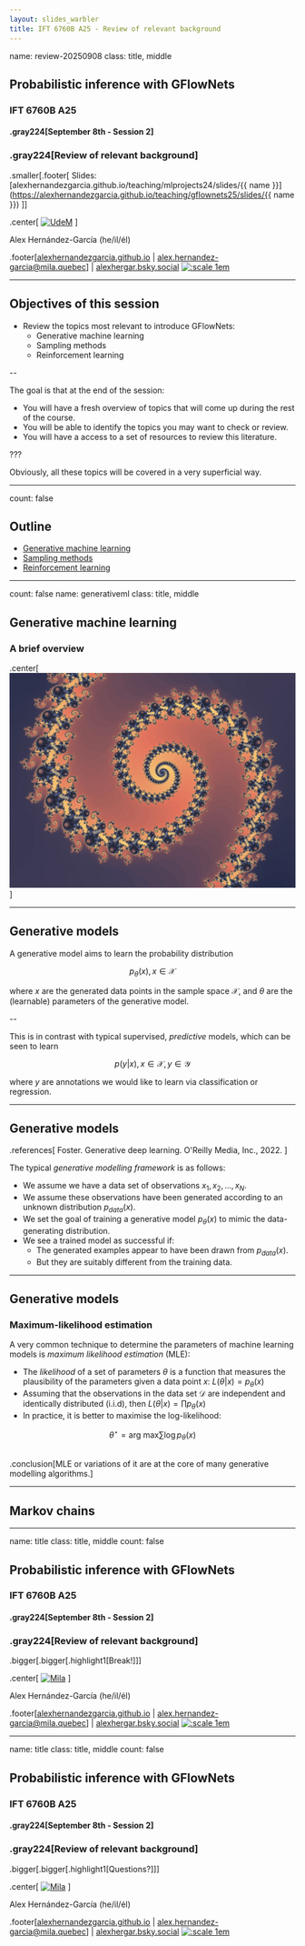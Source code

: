 ```yaml
---
layout: slides_warbler
title: IFT 6760B A25 - Review of relevant background 
---
```


name: review-20250908
class: title, middle

## Probabilistic inference with GFlowNets
### IFT 6760B A25

#### .gray224[September 8th - Session 2]
### .gray224[Review of relevant background]

.smaller[.footer[
Slides: [alexhernandezgarcia.github.io/teaching/mlprojects24/slides/{{ name }}](https://alexhernandezgarcia.github.io/teaching/gflownets25/slides/{{ name }})
]]

.center[
<a href="http://www.umontreal.ca/"><img src="../../../assets/images/slides/logos/udem-white.png" alt="UdeM" style="height: 6em"></a>
]

Alex Hernández-García (he/il/él)

.footer[[alexhernandezgarcia.github.io](https://alexhernandezgarcia.github.io/) | [alex.hernandez-garcia@mila.quebec](mailto:alex.hernandez-garcia@mila.quebec)] | [alexhergar.bsky.social](https://bsky.app/profile/alexhergar.bsky.social) [![:scale 1em](../../../assets/images/slides/misc/bluesky.png)](https://bsky.app/profile/alexhergar.bsky.social)<br>

---

## Objectives of this session

- Review the topics most relevant to introduce GFlowNets:
    - Generative machine learning
    - Sampling methods
    - Reinforcement learning

--

The goal is that at the end of the session:
- You will have a fresh overview of topics that will come up during the rest of the course.
- You will be able to identify the topics you may want to check or review.
- You will have a access to a set of resources to review this literature.

???

Obviously, all these topics will be covered in a very superficial way.

---

count: false

## Outline

- [Generative machine learning](#generativeml)
- [Sampling methods](#sampling)
- [Reinforcement learning](#reinforcementlearning)

---

count: false
name: generativeml
class: title, middle

## Generative machine learning
### A brief overview

.center[![:scale 30%](../../../assets/images/teaching/gflownets/misc/fractal.jpg)]

---

## Generative models

A generative model aims to learn the probability distribution

$$
p_{\theta}(x), x \in \mathcal{X}
$$

where $x$ are the generated data points in the sample space $\mathcal{X}$, and $\theta$ are the (learnable) parameters of the generative model.

--

This is in contrast with typical supervised, _predictive_ models, which can be seen to learn

$$
p(y|x), x \in \mathcal{X}, y \in \mathcal{Y}
$$

where $y$ are annotations we would like to learn via classification or regression.

---

## Generative models

.references[
Foster. Generative deep learning. O'Reilly Media, Inc., 2022.
]

The typical _generative modelling framework_ is as follows:

- We assume we have a data set of observations $x_1, x_2, \ldots, x_N$.
- We assume these observations have been generated according to an unknown distribution $p_{data}(x)$.
- We set the goal of training a generative model $p_{\theta}(x)$ to mimic the data-generating distribution.
- We see a trained model as successful if:
    - The generated examples appear to have been drawn from $p_{data}(x)$.
    - But they are suitably different from the training data.

---

## Generative models
### Maximum-likelihood estimation

A very common technique to determine the parameters of machine learning models is _maximum likelihood estimation_ (MLE):

- The _likelihood_ of a set of parameters $\theta$ is a function that measures the plausibility of the parameters given a data point $x$: $L(\theta | x) = p_{\theta}(x)$
- Assuming that the observations in the data set $\mathcal{D}$ are independent and identically distributed (i.i.d), then $L(\theta | x) = \prod p_{\theta}(x)$
- In practice, it is better to maximise the log-likelihood:

$$\theta^{\star} = \text{arg max} \sum \log p_{\theta}(x)$$

<br>
.conclusion[MLE or variations of it are at the core of many generative modelling algorithms.]

---

## Markov chains


---

name: title
class: title, middle
count: false

## Probabilistic inference with GFlowNets
### IFT 6760B A25

#### .gray224[September 8th - Session 2]
### .gray224[Review of relevant background]

.bigger[.bigger[.highlight1[Break!]]]

.center[
<a href="http://www.umontreal.ca/"><img src="../../../assets/images/slides/logos/udem-white.png" alt="Mila" style="height: 6em"></a>
]

Alex Hernández-García (he/il/él)

.footer[[alexhernandezgarcia.github.io](https://alexhernandezgarcia.github.io/) | [alex.hernandez-garcia@mila.quebec](mailto:alex.hernandez-garcia@mila.quebec)] | [alexhergar.bsky.social](https://bsky.app/profile/alexhergar.bsky.social) [![:scale 1em](../../../assets/images/slides/misc/bluesky.png)](https://bsky.app/profile/alexhergar.bsky.social)<br>

---
name: title
class: title, middle
count: false

## Probabilistic inference with GFlowNets
### IFT 6760B A25

#### .gray224[September 8th - Session 2]
### .gray224[Review of relevant background]

.bigger[.bigger[.highlight1[Questions?]]]

.center[
<a href="http://www.umontreal.ca/"><img src="../../../assets/images/slides/logos/udem-white.png" alt="Mila" style="height: 6em"></a>
]

Alex Hernández-García (he/il/él)

.footer[[alexhernandezgarcia.github.io](https://alexhernandezgarcia.github.io/) | [alex.hernandez-garcia@mila.quebec](mailto:alex.hernandez-garcia@mila.quebec)] | [alexhergar.bsky.social](https://bsky.app/profile/alexhergar.bsky.social) [![:scale 1em](../../../assets/images/slides/misc/bluesky.png)](https://bsky.app/profile/alexhergar.bsky.social)<br>

